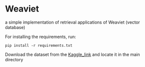 # Weaviet
a simple implementation of retrieval applications of Weaviet (vector database)

For installing the requirements, run:
```
pip install -r requirements.txt
```

Download the dataset from the [Kaggle_link](https://www.kaggle.com/datasets/tunguz/200000-jeopardy-questions) and locate it in the main directory
